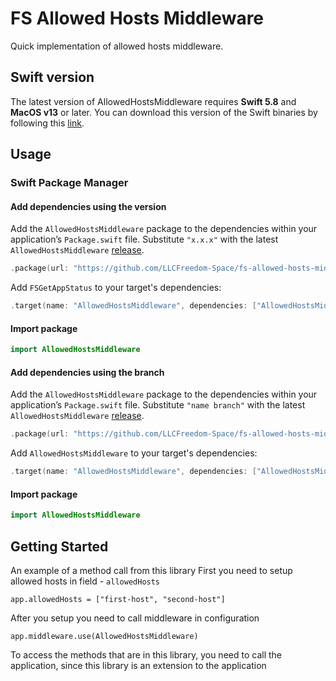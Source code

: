 # FS Allowed Hosts Middleware

Quick implementation of allowed hosts middleware.

## Swift version

The latest version of AllowedHostsMiddleware requires **Swift 5.8** and **MacOS v13** or later. You can download this version of the Swift binaries by following this [link](https://swift.org/download/).

## Usage

### Swift Package Manager

#### Add dependencies using the version
Add the `AllowedHostsMiddleware` package to the dependencies within your application’s `Package.swift` file. Substitute `"x.x.x"` with the latest `AllowedHostsMiddleware` [release](https://github.com/LLCFreedom-Space/fs-allowed-hosts-middleware/releases).
```swift
.package(url: "https://github.com/LLCFreedom-Space/fs-allowed-hosts-middleware.git", from: "x.x.x")
```
Add `FSGetAppStatus` to your target's dependencies:
```swift
.target(name: "AllowedHostsMiddleware", dependencies: ["AllowedHostsMiddleware"]),
```
#### Import package
```swift
import AllowedHostsMiddleware
```

#### Add dependencies using the branch
Add the `AllowedHostsMiddleware` package to the dependencies within your application’s `Package.swift` file. Substitute `"name branch"` with the latest `AllowedHostsMiddleware` [release](https://github.com/LLCFreedom-Space/fs-allowed-hosts-middleware/releases).
```swift
.package(url: "https://github.com/LLCFreedom-Space/fs-allowed-hosts-middleware.git", branch: "name branch")
```
Add `AllowedHostsMiddleware` to your target's dependencies:
```swift
.target(name: "AllowedHostsMiddleware", dependencies: ["AllowedHostsMiddleware"]),
```
#### Import package
```swift
import AllowedHostsMiddleware
```

## Getting Started
An example of a method call from this library 
First you need to setup allowed hosts in field - `allowedHosts`
```
app.allowedHosts = ["first-host", "second-host"]
```
After you setup you need to call middleware in configuration
```
app.middleware.use(AllowedHostsMiddleware)

```
To access the methods that are in this library, you need to call the application, since this library is an extension to the application
